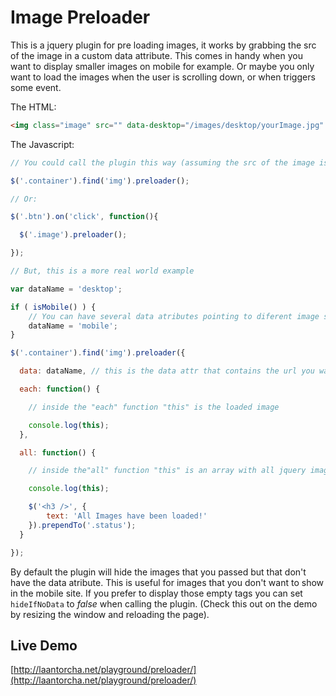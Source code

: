 Image Preloader
===============

This is a jquery plugin for pre loading images, it works by grabbing the src of the image in a custom data attribute. This comes in handy when you want to display smaller images on mobile for example. Or maybe you only want to load the images when the user is scrolling down, or when triggers some event.

The HTML:

```html
<img class="image" src="" data-desktop="/images/desktop/yourImage.jpg" data-mobile="/images/mobile/yourImage.jpg" alt="Image" >
```

The Javascript:

```javascript
// You could call the plugin this way (assuming the src of the image is in the data-src atribute):

$('.container').find('img').preloader();

// Or:

$('.btn').on('click', function(){

  $('.image').preloader();

});

// But, this is a more real world example

var dataName = 'desktop';

if ( isMobile() ) {
    // You can have several data atributes pointing to diferent image sizes
    dataName = 'mobile';
}

$('.container').find('img').preloader({

  data: dataName, // this is the data attr that contains the url you want to load (default: 'data-src')

  each: function() {

    // inside the "each" function "this" is the loaded image

    console.log(this);
  },

  all: function() {

    // inside the"all" function "this" is an array with all jquery image objects

    console.log(this);

    $('<h3 />', {
        text: 'All Images have been loaded!'
    }).prependTo('.status');
  }

});
```
By default the plugin will hide the images that you passed but that don't have the data atribute. This is useful for images that you don't want to show in the mobile site. If you prefer to display those empty tags you can set `hideIfNoData` to *false* when calling the plugin. (Check this out on the demo by resizing the window and reloading the page).

Live Demo
---------

[http://laantorcha.net/playground/preloader/](http://laantorcha.net/playground/preloader/)
